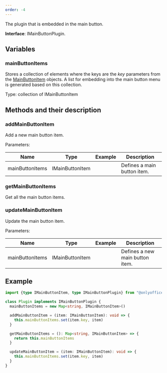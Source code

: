 ```yaml
---
order: -4
---
```


The plugin that is embedded in the main button.

**Interface**: IMainButtonPlugin.

## Variables

### mainButtonItems

Stores a collection of elements where the keys are the *key* parameters from the [MainButtonItem](../Plugin%20Items/MainButtonItem.md) objects. A list for embedding into the main button menu is generated based on this collection.

Type: collection of IMainButtonItem

## Methods and their description

### addMainButtonItem

Add a new main button item.

Parameters:

| Name            | Type            | Example | Description                 |
| --------------- | --------------- | ------- | --------------------------- |
| mainButtonItems | IMainButtonItem |         | Defines a main button item. |

### getMainButtonItems

Get all the main button items.

### updateMainButtonItem

Update the main button item.

Parameters:

| Name            | Type            | Example | Description                     |
| --------------- | --------------- | ------- | ------------------------------- |
| mainButtonItems | IMainButtonItem |         | Defines a new main button item. |

## Example

``` ts
import {type IMainButtonItem, type IMainButtonPlugin} from "@onlyoffice/docspace-plugin-sdk"

class Plugin implements IMainButtonPlugin {
  mainButtonItems = new Map<string, IMainButtonItem>()

  addMainButtonItem = (item: IMainButtonItem): void => {
    this.mainButtonItems.set(item.key, item)
  }

  getMainButtonItems = (): Map<string, IMainButtonItem> => {
    return this.mainButtonItems
  }

  updateMainButtonItem = (item: IMainButtonItem): void => {
    this.mainButtonItems.set(item.key, item)
  }
}
```
